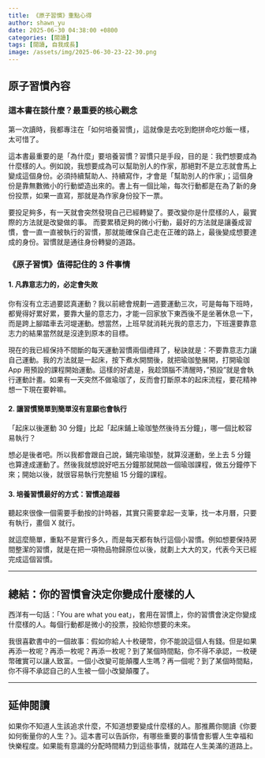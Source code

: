 ```yaml
---
title: 《原子習慣》重點心得
author: shawn_yu
date: 2025-06-30 04:38:00 +0800
categories: [閱讀]
tags: [閱讀, 自我成長]
image: /assets/img/2025-06-30-23-22-30.png
---
```


## 原子習慣內容

### 這本書在談什麼？最重要的核心觀念

第一次讀時，我都專注在「如何培養習慣」，這就像是去吃到飽拼命吃炒飯一樣，太可惜了。

這本書最重要的是「為什麼」要培養習慣？習慣只是手段，目的是：我們想要成為什麼樣的人。例如說，我想要成為可以幫助別人的作家，那絕對不是立志就會馬上變成這個身份。必須持續幫助人、持續寫作，才會是「幫助別人的作家」；這個身份是靠無數微小的行動塑造出來的。書上有一個比喻，每次行動都是在為了新的身份投票，如果一直寫，那就是為作家身份投下一票。

要投足夠多，有一天就會突然發現自己已經轉變了。要改變你是什麼樣的人，最實際的方法就是改變做的事。 而要累積足夠的微小行動，最好的方法就是讓養成習慣，會一直一直被執行的習慣，那就能確保自己走在正確的路上，最後變成想要達成的身份。習慣就是通往身份轉變的道路。

### 《原子習慣》值得記住的 3 件事情

#### 1. 凡靠意志力的，必定會失敗

你有沒有立志過要認真運動？我以前總會規劃一週要運動三次，可是每每下班時，都覺得好累好累，要靠大量的意志力，才能一回家放下東西後不是坐著休息一下，而是跨上腳踏車去河堤運動。想當然，上班早就消耗光我的意志力，下班還要靠意志力的結果當然就是沒達到原本的目標。

現在的我已經保持不間斷的每天運動習慣兩個禮拜了，秘訣就是：不要靠意志力讓自己運動。我的方法就是一起床，按下煮水開關後，就把瑜珈墊展開，打開瑜珈 App 用預設的課程開始運動。這樣的好處是，我趁頭腦不清醒時，”預設”就是會執行運動計畫。如果有一天突然不做瑜珈了，反而會打斷原本的起床流程，要花精神想一下現在要幹嘛。

#### 2. 讓習慣簡單到簡單沒有意願也會執行

「起床以後運動 30 分鐘」比起「起床鋪上瑜珈墊然後待五分鐘」，哪一個比較容易執行？

想必是後者吧。所以我都會跟自己說，鋪完瑜珈墊，就算沒運動，坐上去 5 分鐘也算達成運動了。然後我就想說好吧五分鐘那就開啟一個瑜珈課程，做五分鐘停下來；開始以後，就很容易執行完整組 15 分鐘的課程。

#### 3. 培養習慣最好的方式：習慣追蹤器

聽起來很像一個需要手動按的計時器，其實只需要拿起一支筆，找一本月曆，只要有執行，畫個 X 就行。

就這麼簡單，重點不是實行多久，而是每天都有執行這個小習慣。例如想要保持房間整潔的習慣，就是在把一項物品物歸原位以後，就劃上大大的叉，代表今天已經完成這個習慣。

---

## 總結：你的習慣會決定你變成什麼樣的人

西洋有一句話：「You are what you eat」，套用在習慣上，你的習慣會決定你變成什麼樣的人。每個行動都是微小的投票，投給你想要的未來。

我很喜歡書中的一個故事：假如你給人十枚硬幣，你不能說這個人有錢。但是如果再添一枚呢？再添一枚呢？再添一枚呢？到了某個時間點，你不得不承認，一枚硬幣確實可以讓人致富。一個小改變可能顛覆人生嗎？再一個呢？到了某個時間點，你不得不承認自己的人生被一個小改變顛覆了。

---

## 延伸閱讀

如果你不知道人生該追求什麼，不知道想要變成什麼樣的人。那推薦你閱讀《你要如何衡量你的人生？》。這本書可以告訴你，有哪些重要的事情會影響人生幸福和快樂程度。如果能有意識的分配時間精力到這些事情，就踏在人生美滿的道路上。
